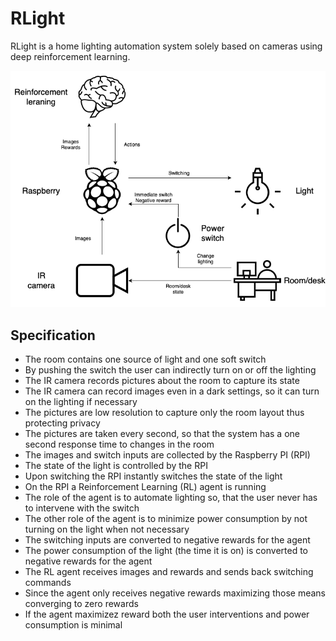 # RLight
RLight is a home lighting automation system solely based on cameras using deep reinforcement learning.

![System illustration](system.png)

## Specification

- The room contains one source of light and one soft switch
- By pushing the switch the user can indirectly turn on or off the lighting
- The IR camera records pictures about the room to capture its state
- The IR camera can record images even in a dark settings, so it can turn on the lighting if necessary
- The pictures are low resolution to capture only the room layout thus protecting privacy
- The pictures are taken every second, so that the system has a one second response time to changes in the room
- The images and switch inputs are collected by the Raspberry PI (RPI)
- The state of the light is controlled by the RPI
- Upon switching the RPI instantly switches the state of the light
- On the RPI a Reinforcement Learning (RL) agent is running
- The role of the agent is to automate lighting so, that the user never has to intervene with the switch
- The other role of the agent is to minimize power consumption by not turning on the light when not necessary
- The switching inputs are converted to negative rewards for the agent
- The power consumption of the light (the time it is on) is converted to negative rewards for the agent
- The RL agent receives images and rewards and sends back switching commands
- Since the agent only receives negative rewards maximizing those means converging to zero rewards
- If the agent maximizez reward both the user interventions and power consumption is minimal
